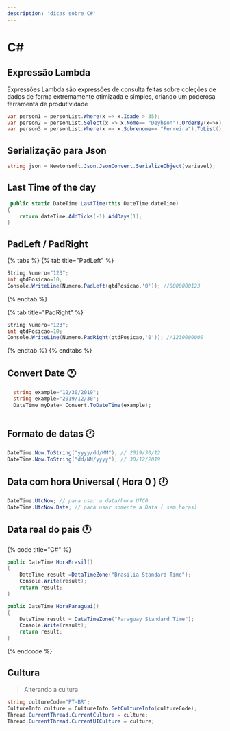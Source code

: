 ```yaml
---
description: 'dicas sobre C#'
---
```


# C\#

## Expressão Lambda

Expressões Lambda são expressões de consulta feitas sobre coleções de dados de forma extremamente otimizada e simples, criando um poderosa ferramenta de produtividade

```csharp
var person1 = personList.Where(x => x.Idade > 35);
var person2 = personList.Select(x => x.Nome== "Deybson").OrderBy(x=>x);
var person3 = personList.Where(x => x.Sobrenome== "Ferreira").ToList();
```

## Serialização para Json 

```csharp
string json = Newtonsoft.Json.JsonConvert.SerializeObject(variavel);

```

## Last Time of the day

```csharp
 public static DateTime LastTime(this DateTime dateTime)
{
    return dateTime.AddTicks(-1).AddDays(1);
}
```

## PadLeft / PadRight

{% tabs %}
{% tab title="PadLeft" %}
```csharp
String Numero="123";
int qtdPosicao=10;
Console.WriteLine(Numero.PadLeft(qtdPosicao,'0')); //0000000123
```
{% endtab %}

{% tab title="PadRight" %}
```csharp
String Numero="123";
int qtdPosicao=10;
Console.WriteLine(Numero.PadRight(qtdPosicao,'0')); //1230000000
```
{% endtab %}
{% endtabs %}

## Convert Date 🕐 

```csharp
  string example="12/30/2019";
  string example="2019/12/30";
  DateTime myDate= Convert.ToDateTime(example);
  
```

## Formato de datas 🕐 

```csharp
DateTime.Now.ToString("yyyy/dd/MM"); // 2019/30/12
DateTime.Now.ToString("dd/NN/yyyy"); // 30/12/2019
```

## Data com hora Universal \( Hora 0 \) 🕐 

```csharp
DateTime.UtcNow; // para usar a data/hora UTC0
DateTime.UtcNow.Date; // para usar somente a Data ( sem horas)
```

## Data real do pais 🕐  

{% code title="C\#" %}
```csharp
public DateTime HoraBrasil()
{
    DateTime result =DataTimeZone("Brasilia Standard Time");
    Console.Write(result);
    return result;
}

public DateTime HoraParaguai()
{
    DateTime result = DataTimeZone("Paraguay Standard Time");
    Console.Write(result);
    return result;
}
```
{% endcode %}

## Cultura  

> Alterando a cultura

```csharp
string cultureCode="PT-BR";
CultureInfo culture = CultureInfo.GetCultureInfo(cultureCode);
Thread.CurrentThread.CurrentCulture = culture;
Thread.CurrentThread.CurrentUICulture = culture;
```

